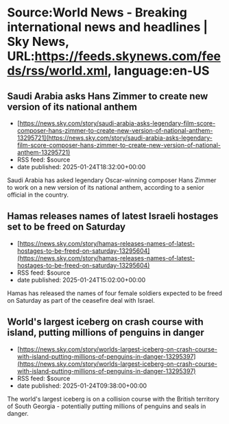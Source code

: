 # Source:World News - Breaking international news and headlines | Sky News, URL:https://feeds.skynews.com/feeds/rss/world.xml, language:en-US

## Saudi Arabia asks Hans Zimmer to create new version of its national anthem
 - [https://news.sky.com/story/saudi-arabia-asks-legendary-film-score-composer-hans-zimmer-to-create-new-version-of-national-anthem-13295721](https://news.sky.com/story/saudi-arabia-asks-legendary-film-score-composer-hans-zimmer-to-create-new-version-of-national-anthem-13295721)
 - RSS feed: $source
 - date published: 2025-01-24T18:32:00+00:00

Saudi Arabia has asked legendary Oscar-winning composer Hans Zimmer to work on a new version of its national anthem, according to a senior official in the country.

## Hamas releases names of latest Israeli hostages set to be freed on Saturday
 - [https://news.sky.com/story/hamas-releases-names-of-latest-hostages-to-be-freed-on-saturday-13295604](https://news.sky.com/story/hamas-releases-names-of-latest-hostages-to-be-freed-on-saturday-13295604)
 - RSS feed: $source
 - date published: 2025-01-24T15:02:00+00:00

Hamas has released the names of four female soldiers expected to be freed on Saturday as part of the ceasefire deal with Israel.

## World's largest iceberg on crash course with island, putting millions of penguins in danger
 - [https://news.sky.com/story/worlds-largest-iceberg-on-crash-course-with-island-putting-millions-of-penguins-in-danger-13295397](https://news.sky.com/story/worlds-largest-iceberg-on-crash-course-with-island-putting-millions-of-penguins-in-danger-13295397)
 - RSS feed: $source
 - date published: 2025-01-24T09:38:00+00:00

The world's largest iceberg is on a collision course with the British territory of South Georgia - potentially putting millions of penguins and seals in danger.&#160;

